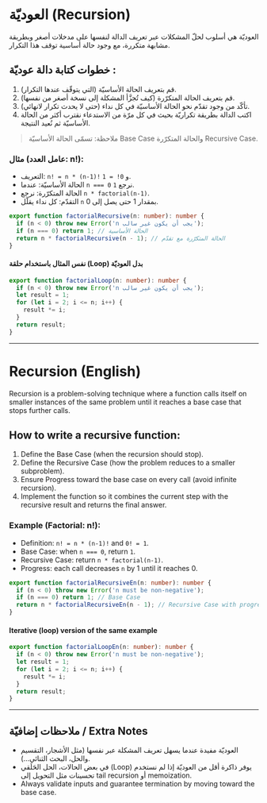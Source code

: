# العوديّة (Recursion)

العوديّة هي أسلوب لحلّ المشكلات عبر تعريف الدالة لنفسها على مدخلات أصغر وبطريقة مشابهة متكررة، مع وجود حالة أساسية توقف هذا التكرار.

## خطوات كتابة دالة عوديّة :
1. قم بتعريف الحالة الأساسيّة (التي يتوقّف عندها التكرار).
2. قم بتعريف الحالة المتكرّرة (كيف تُجزَّأ المشكلة إلى نسخة أصغر من نفسها).
3. تأكّد من وجود تقدّم نحو الحالة الأساسيّة في كل نداء (حتى لا يحدث تكرار لانهائي).
4. اكتب الدالة بطريقة تكراريّة بحيث في كل مرّة من الاستدعاء نقترب أكثر من الحالة الأساسيّة ثم نُعيد النتيجة.

> ملاحظة: تسمّى الحالة الأساسيّة Base Case والحالة المتكرّرة Recursive Case.

### مثال (عامل العدد: n!):
- التعريف: `n! = n * (n-1)!` و `0! = 1`.
- الحالة الأساسيّة: عندما `n === 0` نرجع `1`.
- الحالة المتكرّرة: نرجع `n * factorial(n-1)`.
- التقدّم: كل نداء يقلّل `n` بمقدار 1 حتى يصل إلى 0.

```ts
export function factorialRecursive(n: number): number {
  if (n < 0) throw new Error('n يجب أن يكون غير سالب');
  if (n === 0) return 1; // الحالة الأساسية
  return n * factorialRecursive(n - 1); // الحالة المتكرّرة مع تقدّم
}
```

#### نفس المثال باستخدام حلقة (Loop) بدل العوديّة
```ts
export function factorialLoop(n: number): number {
  if (n < 0) throw new Error('n يجب أن يكون غير سالب');
  let result = 1;
  for (let i = 2; i <= n; i++) {
    result *= i;
  }
  return result;
}
```

---

# Recursion (English)

Recursion is a problem-solving technique where a function calls itself on smaller instances of the same problem until it reaches a base case that stops further calls.

## How to write a recursive function:
1. Define the Base Case (when the recursion should stop).
2. Define the Recursive Case (how the problem reduces to a smaller subproblem).
3. Ensure Progress toward the base case on every call (avoid infinite recursion).
4. Implement the function so it combines the current step with the recursive result and returns the final answer.

### Example (Factorial: n!):
- Definition: `n! = n * (n-1)!` and `0! = 1`.
- Base Case: when `n === 0`, return `1`.
- Recursive Case: return `n * factorial(n-1)`.
- Progress: each call decreases `n` by 1 until it reaches 0.

```ts
export function factorialRecursiveEn(n: number): number {
  if (n < 0) throw new Error('n must be non-negative');
  if (n === 0) return 1; // Base Case
  return n * factorialRecursiveEn(n - 1); // Recursive Case with progress
}
```

#### Iterative (loop) version of the same example
```ts
export function factorialLoopEn(n: number): number {
  if (n < 0) throw new Error('n must be non-negative');
  let result = 1;
  for (let i = 2; i <= n; i++) {
    result *= i;
  }
  return result;
}
```

---

## ملاحظات إضافيّة / Extra Notes
- العوديّة مفيدة عندما يسهل تعريف المشكلة عبر نفسها (مثل الأشجار، التقسيم والحل، البحث الثنائي...).
- في بعض الحالات، الحل الحَلَقي (Loop) يوفر ذاكرة أقل من العوديّة إذا لم نستخدم تحسينات مثل التحويل إلى tail recursion أو memoization.
- Always validate inputs and guarantee termination by moving toward the base case.